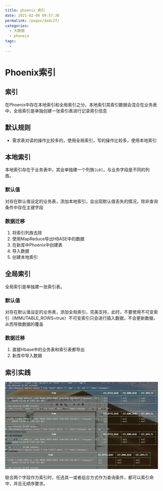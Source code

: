```yaml
---
title: phoenix_索引
date: 2021-02-08 09:57:36
permalink: /pages/da4c2f/
categories:
  - 大数据
  - phoneix
tags:
  - 
---
```

# Phoenix索引

## 索引

在Phoenix中存在本地索引和全局索引之分。本地索引其索引数据会混合在业务表中，全局索引是单独创建一张索引表进行记录索引信息

## 默认规则

- 需求表对读的操作比较多的，使用全局索引，写的操作比较多，使用本地索引

## 本地索引

本地索引存在于业务表中，其会单独建一个列族`[L0]`，与业务字段是不同的列族。

### 默认值

对存在默认值设定的业务表，添加本地索引，会出现默认值丢失的情况，除非查询条件中存在主键字段

### 数据迁移

1. 将索引列族去除
2. 使用MapReduce导出HBASE中的数据
3. 在新库中Phoenix中创建表
4. 导入数据
5. 创建本地索引

## 全局索引

全局索引是单独建一张索引表。

### 默认值

对存在默认值设定的业务表，添加全局索引，完美支持，此时，不要使用不可变索引（IMMUTABLE_ROWS=true）不可变索引只会进行插入数据，不会更新数据，从而导致数据的覆盖

### 数据迁移

1. 直接Hbase中的业务表和索引表都导出
2. 新库中导入数据

## 索引实践

![image-20190325143518883](assets/image-20190325143518883.png)

联合两个字段作为索引时，任选其一或者组合方式作为查询条件，都可以索引命中，并且无顺序要求。